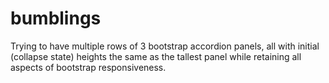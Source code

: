 # bumblings
Trying to have multiple rows of 3 bootstrap accordion panels, all with initial (collapse state) heights the same as the tallest panel while retaining all aspects of bootstrap responsiveness.
